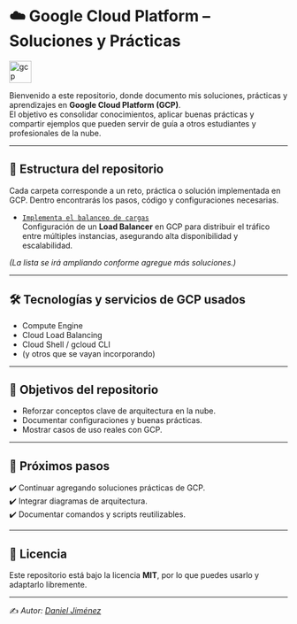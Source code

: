 # ☁️ Google Cloud Platform – Soluciones y Prácticas
<p align="left"> <a href="https://cloud.google.com" target="_blank" rel="noreferrer"> <img src="https://www.vectorlogo.zone/logos/google_cloud/google_cloud-icon.svg" alt="gcp" width="40" height="40"/> </a> </p>


Bienvenido a este repositorio, donde documento mis soluciones, prácticas y aprendizajes en **Google Cloud Platform (GCP)**.  
El objetivo es consolidar conocimientos, aplicar buenas prácticas y compartir ejemplos que pueden servir de guía a otros estudiantes y profesionales de la nube.  

---

## 📂 Estructura del repositorio

Cada carpeta corresponde a un reto, práctica o solución implementada en GCP. Dentro encontrarás los pasos, código y configuraciones necesarias.  

- [`Implementa el balanceo de cargas`](./Implementa-el-balanceo-de-cargas)  
  Configuración de un **Load Balancer** en GCP para distribuir el tráfico entre múltiples instancias, asegurando alta disponibilidad y escalabilidad.

*(La lista se irá ampliando conforme agregue más soluciones.)*

---

## 🛠️ Tecnologías y servicios de GCP usados

- Compute Engine  
- Cloud Load Balancing  
- Cloud Shell / gcloud CLI  
- (y otros que se vayan incorporando)

---

## 🎯 Objetivos del repositorio

- Reforzar conceptos clave de arquitectura en la nube.  
- Documentar configuraciones y buenas prácticas.  
- Mostrar casos de uso reales con GCP.  

---

## 📌 Próximos pasos

✔️ Continuar agregando soluciones prácticas de GCP.  
✔️ Integrar diagramas de arquitectura.  
✔️ Documentar comandos y scripts reutilizables.  

---

## 📄 Licencia

Este repositorio está bajo la licencia **MIT**, por lo que puedes usarlo y adaptarlo libremente.  

---

✍️ _Autor: [Daniel Jiménez](https://github.com/stonedjjh)_  
